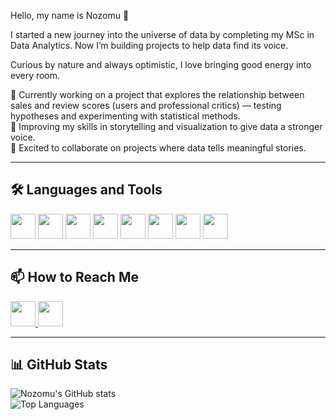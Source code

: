 Hello, my name is Nozomu 👋  

I started a new journey into the universe of data by completing my MSc in Data Analytics. Now I’m building projects to help data find its voice.  

Curious by nature and always optimistic, I love bringing good energy into every room.  

🌱 Currently working on a project that explores the relationship between sales and review scores (users and professional critics) — testing hypotheses and experimenting with statistical methods.  
📖 Improving my skills in storytelling and visualization to give data a stronger voice.  
🤝 Excited to collaborate on projects where data tells meaningful stories.  

---

## 🛠️ Languages and Tools  

<img src="https://cdn.jsdelivr.net/gh/devicons/devicon/icons/python/python-original.svg" width="40" height="40"/>  
<img src="https://cdn.jsdelivr.net/gh/devicons/devicon/icons/pandas/pandas-original.svg" width="40" height="40"/>  
<img src="https://cdn.jsdelivr.net/gh/devicons/devicon/icons/numpy/numpy-original.svg" width="40" height="40"/>  
<img src="https://cdn.jsdelivr.net/gh/devicons/devicon/icons/tensorflow/tensorflow-original.svg" width="40" height="40"/>  
<img src="https://cdn.jsdelivr.net/gh/devicons/devicon/icons/mysql/mysql-original.svg" width="40" height="40"/>  
<img src="https://cdn.jsdelivr.net/gh/devicons/devicon/icons/github/github-original.svg" width="40" height="40"/>  
<img src="https://cdn.jsdelivr.net/gh/devicons/devicon/icons/git/git-original.svg" width="40" height="40"/>  
<img src="https://cdn.jsdelivr.net/gh/devicons/devicon/icons/linux/linux-original.svg" width="40" height="40"/>  

---

## 📫 How to Reach Me  

<a href="mailto:nakanishinozomu90@gmail.com">
  <img src="https://cdn.jsdelivr.net/gh/devicons/devicon/icons/google/google-original.svg" width="40" height="40"/>
</a>
<a href="https://www.linkedin.com/in/n-nakanishi">
  <img src="https://cdn.jsdelivr.net/gh/devicons/devicon/icons/linkedin/linkedin-original.svg" width="40" height="40"/>
</a>

---

## 📊 GitHub Stats  

![Nozomu's GitHub stats](https://github-readme-stats.vercel.app/api?username=nozomunakanishi&show_icons=true&theme=tokyonight)  
![Top Languages](https://github-readme-stats.vercel.app/api/top-langs/?username=nozomunakanishi&layout=compact&theme=tokyonight)  
